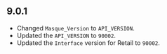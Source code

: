 ## 9.0.1

- Changed `Masque_Version` to `API_VERSION`.
- Updated the `API_VERSION` to `90002`.
- Updated the `Interface` version for Retail to `90002`.
